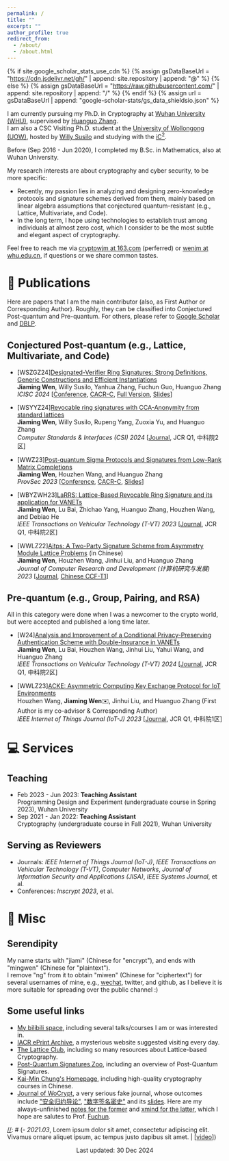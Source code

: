 ```yaml
---
permalink: /
title: ""
excerpt: ""
author_profile: true
redirect_from: 
  - /about/
  - /about.html
---
```


{% if site.google_scholar_stats_use_cdn %}
{% assign gsDataBaseUrl = "https://cdn.jsdelivr.net/gh/" | append: site.repository | append: "@" %}
{% else %}
{% assign gsDataBaseUrl = "https://raw.githubusercontent.com/" | append: site.repository | append: "/" %}
{% endif %}
{% assign url = gsDataBaseUrl | append: "google-scholar-stats/gs_data_shieldsio.json" %}

<span class='anchor' id='about-me'></span>

[//]: # (# 🥷🏃 About Me 📖 📝 📧 🖖)

I am currently pursuing my Ph.D. in Cryptography at [Wuhan University (WHU)](https://whu.edu.cn/), supervised by [Huanguo Zhang](https://jiamiwen.github.io/documents/Zhang.pdf). 
<br> I am also a CSC Visiting Ph.D. student at the [University of Wollongong (UOW)](http://uow.edu.au/), hosted by [Willy ](https://scholars.uow.edu.au/willy-susilo)[Susilo](https://sites.google.com/view/willy-susilo) and studying with the [iC$^2$](https://www.uow.edu.au/engineering-information-sciences/research/institute-cybersecurity-cryptology/). 

Before (Sep 2016 - Jun 2020), I completed my B.Sc. in Mathematics, also at Wuhan University.

My research interests are about cryptography and cyber security, to be more specific:
- Recently, my passion lies in analyzing and designing zero-knowledge protocols and signature schemes derived from them, mainly based on linear algebra assumptions that conjectured quantum-resistant (e.g., Lattice, Multivariate, and Code).
- In the long term, I hope using technologies to establish trust among individuals at almost zero cost, which I consider to be the most subtle and elegant aspect of cryptography.

Feel free to reach me via [cryptowjm at 163.com](mailto:cryptowjm@163.com) (perferred) or [wenjm at whu.edu.cn](mailto:wenjm@whu.edu.cn), if questions or we share common tastes.

# 📜 Publications
Here are papers that I am the main contributor (also, as First Author or Corresponding Author). Roughly, they can be classified into Conjectured Post-quantum and Pre-quantum. For others, please refer to [Google Scholar](https://scholar.google.com/citations?user=IoWa4fYAAAAJ) and [DBLP](https://dblp.uni-trier.de/pid/324/5245-1.html).

## Conjectured Post-quantum (e.g., Lattice, Multivariate, and Code) 
- [WSZGZ24][Designated-Verifier Ring Signatures: Strong Definitions, Generic Constructions and Efficient Instantiations](http://www.icisc.org/static/program)
  <br> **Jiaming Wen**, Willy Susilo, Yanhua Zhang, Fuchun Guo, Huanguo Zhang
  <br> *ICISC 2024* [[Conference](http://www.icisc.org/), [CACR-C](https://www.cacrnet.org.cn/site/content/1290.html), [Full Version](https://jiamiwen.github.io/documents/WSZGZ24.pdf), [Slides](https://jiamiwen.github.io/documents/DVRS-slides.pdf)]

- [WSYYZ24][Revocable ring signatures with CCA-Anonymity from standard lattices](https://www.sciencedirect.com/science/article/pii/S092054892400062X?via%3Dihub)
  <br> **Jiaming Wen**, Willy Susilo, Rupeng Yang, Zuoxia Yu, and Huanguo Zhang
  <br> *Computer Standards & Interfaces (CSI) 2024* [[Journal](https://www.sciencedirect.com/journal/computer-standards-and-interfaces), JCR Q1, 中科院2区]

- [WWZ23][Post-quantum Sigma Protocols and Signatures from Low-Rank Matrix Completions](https://link.springer.com/chapter/10.1007/978-3-031-45513-1_11)
  <br> **Jiaming Wen**, Houzhen Wang, and Huanguo Zhang
  <br> *ProvSec 2023* [[Conference](https://provsec2023.github.io/ProvSec2023/#), [CACR-C](https://www.cacrnet.org.cn/site/content/1290.html), [Slides](https://jiamiwen.github.io/documents/lrmc-slides.pdf)]

- [WBYZWH23][LaRRS: Lattice-Based Revocable Ring Signature and its application for VANETs](https://ieeexplore.ieee.org/document/10219003)
  <br> **Jiaming Wen**, Lu Bai, Zhichao Yang, Huanguo Zhang, Houzhen Wang, and Debiao He
  <br> *IEEE Transactions on Vehicular Technology (T-VT) 2023* [[Journal](https://vtsociety.org/publication/ieee-transactions-vehicular-technology), JCR Q1, 中科院2区]
  
- [WWLZ22][Aitps: A Two-Party Signature Scheme from Asymmetry Module Lattice Problems](https://crad.ict.ac.cn/cn/article/doi/10.7544/issn1000-1239.202220533) (in Chinese)
  <br> **Jiaming Wen**, Houzhen Wang, Jinhui Liu, and Huanguo Zhang
  <br> *Journal of Computer Research and Development (计算机研究与发展) 2023* [[Journal](https://crad.ict.ac.cn/), [Chinese CCF-T1](https://www.ccf.org.cn/ccftjgjxskwml/)]
  
## Pre-quantum (e.g., Group, Pairing, and RSA)
All in this category were done when I was a newcomer to the crypto world, but were accepted and published a long time later.
- [W24][Analysis and Improvement of a Conditional Privacy-Preserving Authentication Scheme with Double-Insurance in VANETs](https://ieeexplore.ieee.org/document/10592652)
  <br> **Jiaming Wen**, Lu Bai, Houzhen Wang, Jinhui Liu, Yahui Wang, and Huanguo Zhang
  <br> *IEEE Transactions on Vehicular Technology (T-VT) 2024* [[Journal](https://vtsociety.org/publication/ieee-transactions-vehicular-technology), JCR Q1, 中科院2区]

- [WWLZ23][ACKE: Asymmetric Computing Key Exchange Protocol for IoT Environments](https://ieeexplore.ieee.org/document/10131978)
  <br> Houzhen Wang, **Jiaming Wen**✉️, Jinhui Liu, and Huanguo Zhang (First Author is my co-advisor & Corresponding Author)
  <br> *IEEE Internet of Things Journal (IoT-J) 2023* [[Journal](https://ieee-iotj.org/), JCR Q1, 中科院1区]

[//]: # (# 🎖 Selected Honors and Awards)

# 💻 Services
## Teaching
- Feb 2023 - Jun 2023: **Teaching Assistant**
  <br>Programming Design and Experiment (undergraduate course in Spring 2023), Wuhan University
- Sep 2021 - Jan 2022: **Teaching Assistant**
  <br>Cryptography (undergraduate course in Fall 2021), Wuhan University

## Serving as Reviewers
- Journals: *IEEE Internet of Things Journal (IoT-J)*, *IEEE Transactions on Vehicular Technology (T-VT)*, *Computer Networks*, *Journal of Information Security and Applications (JISA)*, *IEEE Systems Journal*, et al.
- Conferences: *Inscrypt 2023*, et al.

# 🧰 Misc
## Serendipity
My name starts with "jiami" (Chinese for "encrypt"), and ends with "mingwen" (Chinese for "plaintext"). 
<br>I remove "ng" from it to obtain "miwen" (Chinese for "ciphertext") for several usernames of mine, e.g., [wechat](https://jiamiwen.github.io/images/wechat.jpg), twitter, and github, as I believe it is more suitable for spreading over the public channel :)
## Some useful links
- [My bilibili space](https://space.bilibili.com/59630141), including several talks/courses I am or was interested in.
- [IACR ePrint Archive](https://eprint.iacr.org/), a mysterious website suggested visiting every day.
- [The Lattice Club](https://thelatticeclub.com/), including so many resources about Lattice-based Cryptography.
- [Post-Quantum Signatures Zoo](https://pqshield.github.io/nist-sigs-zoo/), including an overview of Post-Quantum Signatures.
- [Kai-Min Chung's Homepage](https://homepage.iis.sinica.edu.tw/~kmchung/), including high-quality cryptography courses in Chinese.
- [Journal of WoCrypt](https://documents.uow.edu.au/~fuchun/jow.html), a very serious fake journal, whose outcomes include ["安全归约导论"](https://documents.uow.edu.au/~fuchun/book.html), ["数字签名密史"](https://documents.uow.edu.au/~fuchun/cryptologic-history.html) and its [slides](https://documents.uow.edu.au/~fuchun/methodology.html). Here are my always-unfinished [notes for the former](https://jiamiwen.github.io/documents/notes.pdf) and [xmind for the latter](https://jiamiwen.github.io/documents/xmind.pdf), which I hope are salutes to Prof. [Fuchun](https://documents.uow.edu.au/~fuchun/). 


[//]: # (# 💬 Invited Talks)
[//]: # (- *2021.03*, Lorem ipsum dolor sit amet, consectetur adipiscing elit. Vivamus ornare aliquet ipsum, ac tempus justo dapibus sit amet.  \| [\[video\]](https://github.com/))


<p style="text-align:center">Last updated: 30 Dec 2024 </p>
